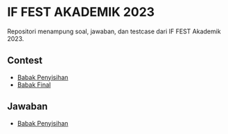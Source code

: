 # IF FEST AKADEMIK 2023

Repositori menampung soal, jawaban, dan testcase dari IF FEST Akademik 2023.

## Contest
- [Babak Penyisihan](https://www.hackerrank.com/penyisihan-if-fest-akademik-2023)
- [Babak Final](https://www.hackerrank.com/final-if-fest-akademik-2023)

## Jawaban
- [Babak Penyisihan](src/main/java/hmif/babak_penyisihan/)